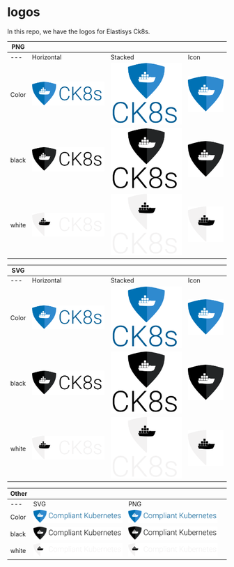 # logos
In this repo, we have the logos for Elastisys Ck8s. 

PNG | | | | 
------ |------ |------ |------ | 
---|Horizontal | Stacked | Icon
Color  |<img src="https://github.com/elastisys/logos/blob/main/png/blue/logo%20blue%20text%201x.png?raw=true" width="200">|<img src="https://github.com/elastisys/logos/blob/main/png/blue/Blue%20logo%202x%20(1).png?raw=true" width="200">| <img src="https://github.com/elastisys/logos/blob/main/png/blue/logo%20blue%201x.png?raw=true" width="100">| 
black  |<img src="https://github.com/elastisys/logos/blob/main/png/black/logo%20black%20text%201x.png?raw=true" width="200">|<img src="https://github.com/elastisys/logos/blob/main/png/black/Black%20logo%202x%20(1).png?raw=true" width="200">| <img src="https://github.com/elastisys/logos/blob/main/png/black/logo%20black%201x%20(1).png?raw=true" width="100">
white  |<img src="https://github.com/elastisys/logos/blob/main/png/white/logo%20white%20text%201x.png?raw=true" width="200">|<img src="https://github.com/elastisys/logos/blob/main/png/white/White%20logo%202x%20(1).png?raw=true" width="200">|<img src="https://github.com/elastisys/logos/blob/main/png/white/logo%20white%201x%20(2).png?raw=true" width="100">



SVG | | | | 
------ |------ |------ |------ |
---|Horizontal | Stacked | Icon
Color  |<img src="https://github.com/elastisys/logos/blob/main/svg/blue/logo%20blue%20text%201x.svg?raw=true" width="200">|<img src="https://github.com/elastisys/logos/blob/main/svg/blue/Blue%20logo%202x%20(4).svg" width="200">| <img src="https://github.com/elastisys/logos/blob/main/svg/blue/Blue%20logo%201x.svg" width="100">| 
black  |<img src="https://github.com/elastisys/logos/blob/main/svg/black/Black%20logo%201x.svg" width="200">|<img src="https://github.com/elastisys/logos/blob/main/svg/black/Black%20logo%202x%20(4).svg" width="200">| <img src="https://github.com/elastisys/logos/blob/main/svg/black/Black%20logo%201x%20(2).svg" width="100">
white  |<img src="https://github.com/elastisys/logos/blob/main/svg/white/White%20logo%201x.svg" width="200">|<img src="https://github.com/elastisys/logos/blob/main/svg/white/White%20logo%202x%20(4).svg" width="200">|<img src="https://github.com/elastisys/logos/blob/main/svg/white/White%20logo%201x%20(2).svg" width="100">

Other | | | | 
------ |------ |------ |------ |
---|SVG| PNG 
Color  |<img src="https://github.com/elastisys/logos/blob/main/svg/blue/Group%2074%20(1).svg" width="300">|<img src="https://github.com/elastisys/logos/blob/main/png/blue/Group%2074%20(1).png" width="300">
black  |<img src="https://github.com/elastisys/logos/blob/main/svg/black/Group%2077.svg" width="300">|<img src="https://github.com/elastisys/logos/blob/main/png/black/Group%2077.png" width="300">
white  |<img src="https://github.com/elastisys/logos/blob/main/svg/white/Group%2076.svg" width="300">|<img src="https://github.com/elastisys/logos/blob/main/png/white/Group%2076.png" width="300">




